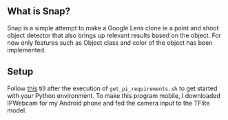 ## What is Snap?

Snap is a simple attempt to make a Google Lens clone ie a point and shoot object detector that also brings up relevant results based on the object. For now only features such as Object class and color of the object has been implemented.

## Setup

Follow [this](https://www.youtube.com/watch?v=aimSGOAUI8Y) till after the execution of `get_pi_requirements.sh` to get started with your Python environment.
To make this program mobile, I downloaded IPWebcam for my Android phone and fed the camera input to the TFlite model.
